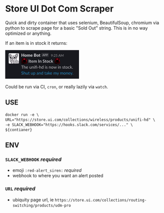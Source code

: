 # Store UI Dot Com Scraper

Quick and dirty container that uses selenium, BeautifulSoup, chromium via python to scrape page for a basic "Sold Out" string. This is in no way optimized or anything.

If an item is in stock it returns:

![example display](./img/ui_alert_link.gif)

Could be run via CI, `cron`, or really lazily via `watch`.

## USE

```shell
docker run -e \
URL="https://store.ui.com/collections/wireless/products/unifi-hd" \
-e SLACK_WEBHOOK="https://hooks.slack.com/services/..." \
${contianer}
```

## ENV

### `SLACK_WEBHOOK` *required*

- emoji `:red-alert_siren:` *required*
- webhook to where you want an alert posted

### `URL` *required*

- ubiquity page url, ie `https://store.ui.com/collections/routing-switching/products/udm-pro`
